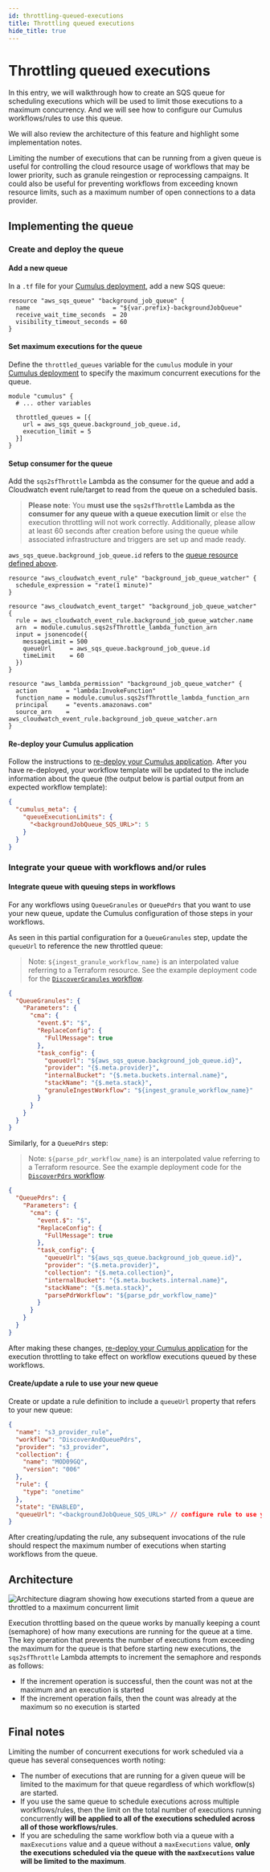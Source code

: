 ```yaml
---
id: throttling-queued-executions
title: Throttling queued executions
hide_title: true
---
```


# Throttling queued executions

In this entry, we will walkthrough how to create an SQS queue for scheduling executions which will be used to limit those executions to a maximum concurrency. And we will see how to configure our Cumulus workflows/rules to use this queue.

We will also review the architecture of this feature and highlight some implementation notes.

Limiting the number of executions that can be running from a given queue is useful for controlling the cloud resource usage of workflows that may be lower priority, such as granule reingestion or reprocessing campaigns. It could also be useful for preventing workflows from exceeding known resource limits, such as a maximum number of open connections to a data provider.

## Implementing the queue

### Create and deploy the queue

#### Add a new queue

In a `.tf` file for your [Cumulus deployment](./../deployment/deployment-readme#deploy-the-cumulus-instance), add a new SQS queue:

```hcl
resource "aws_sqs_queue" "background_job_queue" {
  name                       = "${var.prefix}-backgroundJobQueue"
  receive_wait_time_seconds  = 20
  visibility_timeout_seconds = 60
}
```

#### Set maximum executions for the queue

Define the `throttled_queues` variable for the `cumulus` module in your [Cumulus deployment](./../deployment/deployment-readme#deploy-the-cumulus-instance) to specify the maximum concurrent executions for the queue.

```hcl
module "cumulus" {
  # ... other variables

  throttled_queues = [{
    url = aws_sqs_queue.background_job_queue.id,
    execution_limit = 5
  }]
}
```

#### Setup consumer for the queue

Add the `sqs2sfThrottle` Lambda as the consumer for the queue and add a Cloudwatch event rule/target to read from the queue on a scheduled basis.

> **Please note**: You **must use the `sqs2sfThrottle` Lambda as the consumer for any queue with a queue execution limit** or else the execution throttling will not work correctly. Additionally, please allow at least 60 seconds after creation before using the queue while associated infrastructure and triggers are set up and made ready.

`aws_sqs_queue.background_job_queue.id` refers to the [queue resource defined above](#add-a-new-queue).

```hcl
resource "aws_cloudwatch_event_rule" "background_job_queue_watcher" {
  schedule_expression = "rate(1 minute)"
}

resource "aws_cloudwatch_event_target" "background_job_queue_watcher" {
  rule = aws_cloudwatch_event_rule.background_job_queue_watcher.name
  arn  = module.cumulus.sqs2sfThrottle_lambda_function_arn
  input = jsonencode({
    messageLimit = 500
    queueUrl     = aws_sqs_queue.background_job_queue.id
    timeLimit    = 60
  })
}

resource "aws_lambda_permission" "background_job_queue_watcher" {
  action        = "lambda:InvokeFunction"
  function_name = module.cumulus.sqs2sfThrottle_lambda_function_arn
  principal     = "events.amazonaws.com"
  source_arn    = aws_cloudwatch_event_rule.background_job_queue_watcher.arn
}
```

#### Re-deploy your Cumulus application

Follow the instructions to [re-deploy your Cumulus application](./../deployment/upgrade-readme#update-cumulus-resources). After you have re-deployed, your workflow template will be updated to the include information about the queue (the output below is partial output from an expected workflow template):

```json
{
  "cumulus_meta": {
    "queueExecutionLimits": {
      "<backgroundJobQueue_SQS_URL>": 5
    }
  }
}
```

### Integrate your queue with workflows and/or rules

#### Integrate queue with queuing steps in workflows

For any workflows using `QueueGranules` or `QueuePdrs` that you want to use your new queue, update the Cumulus configuration of those steps in your workflows.

As seen in this partial configuration for a `QueueGranules` step, update the `queueUrl` to reference the new throttled queue:

> Note: `${ingest_granule_workflow_name}` is an interpolated value referring to a Terraform resource. See the example deployment code for the [`DiscoverGranules` workflow](https://github.com/nasa/cumulus/blob/master/example/cumulus-tf/discover_granules_workflow.tf).

```json
{
  "QueueGranules": {
    "Parameters": {
      "cma": {
        "event.$": "$",
        "ReplaceConfig": {
          "FullMessage": true
        },
        "task_config": {
          "queueUrl": "${aws_sqs_queue.background_job_queue.id}",
          "provider": "{$.meta.provider}",
          "internalBucket": "{$.meta.buckets.internal.name}",
          "stackName": "{$.meta.stack}",
          "granuleIngestWorkflow": "${ingest_granule_workflow_name}"
        }
      }
    }
  }
}
```

Similarly, for a `QueuePdrs` step:

> Note: `${parse_pdr_workflow_name}` is an interpolated value referring to a Terraform resource. See the example deployment code for the [`DiscoverPdrs` workflow](https://github.com/nasa/cumulus/blob/master/example/cumulus-tf/discover_and_queue_pdrs_workflow.tf).

```json
{
  "QueuePdrs": {
    "Parameters": {
      "cma": {
        "event.$": "$",
        "ReplaceConfig": {
          "FullMessage": true
        },
        "task_config": {
          "queueUrl": "${aws_sqs_queue.background_job_queue.id}",
          "provider": "{$.meta.provider}",
          "collection": "{$.meta.collection}",
          "internalBucket": "{$.meta.buckets.internal.name}",
          "stackName": "{$.meta.stack}",
          "parsePdrWorkflow": "${parse_pdr_workflow_name}"
        }
      }
    }
  }
}
```

After making these changes, [re-deploy your Cumulus application](./../deployment/upgrade-readme#update-cumulus-resources) for the execution throttling to take effect on workflow executions queued by these workflows.

#### Create/update a rule to use your new queue

Create or update a rule definition to include a `queueUrl` property that refers to your new queue:

```json
{
  "name": "s3_provider_rule",
  "workflow": "DiscoverAndQueuePdrs",
  "provider": "s3_provider",
  "collection": {
    "name": "MOD09GQ",
    "version": "006"
  },
  "rule": {
    "type": "onetime"
  },
  "state": "ENABLED",
  "queueUrl": "<backgroundJobQueue_SQS_URL>" // configure rule to use your queue URL
}
```

After creating/updating the rule, any subsequent invocations of the rule should respect the maximum number of executions when starting workflows from the queue.

## Architecture

![Architecture diagram showing how executions started from a queue are throttled to a maximum concurrent limit](assets/queued-execution-throttling.png)

Execution throttling based on the queue works by manually keeping a count (semaphore) of how many executions are running for the queue at a time. The key operation that prevents the number of executions from exceeding the maximum for the queue is that before starting new executions, the `sqs2sfThrottle` Lambda attempts to increment the semaphore and responds as follows:

- If the increment operation is successful, then the count was not at the maximum and an execution is started
- If the increment operation fails, then the count was already at the maximum so no execution is started

## Final notes

Limiting the number of concurrent executions for work scheduled via a queue has several consequences worth noting:

- The number of executions that are running for a given queue will be limited to the maximum for that queue regardless of which workflow(s) are started.
- If you use the same queue to schedule executions across multiple workflows/rules, then the limit on the total number of executions running concurrently **will be applied to all of the executions scheduled across all of those workflows/rules**.
- If you are scheduling the same workflow both via a queue with a `maxExecutions` value and a queue without a `maxExecutions` value, **only the executions scheduled via the queue with the `maxExecutions` value will be limited to the maximum**.
